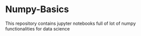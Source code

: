 # Numpy-Basics
This repository contains jupyter notebooks full of lot of numpy functionalities for data science 
